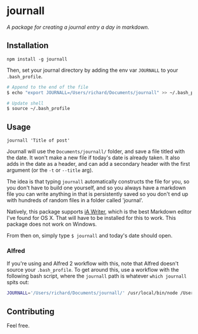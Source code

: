journall
========

*A package for creating a journal entry a day in markdown.*

## Installation

`npm install -g journall`

Then, set your journal directory by adding the env var `JOURNALL` to your `.bash_profile`.

```sh
# Append to the end of the file
$ echo "export JOURNALL=/Users/richard/Documents/journall" >> ~/.bash_profile

# Update shell
$ source ~/.bash_profile
```

## Usage

`journall 'Title of post'`

Journall will use the `Documents/journall/` folder, and save a file titled with the date. It won't make a new file if today's date is already taken. It also adds in the date as a header, and can add a secondary header with the first argument (or the `-t` or `--title` arg).

The idea is that typing `journall` automatically constructs the file for you, so you don't have to build one yourself, and so you always have a markdown file you can write anything in that is persistently saved so you don't end up with hundreds of random files in a folder called 'journal'.

Natively, this package supports [iA Writer](http://www.iawriter.com/mac/), which is the best Markdown editor I've found for OS X. That will have to be installed for this to work. This package does not work on Windows. 

From then on, simply type `$ journall` and today's date should open.

### Alfred

If you're using and Alfred 2 workflow with this, note that Alfred doesn't source your `.bash_profile`. To get around this, use a workflow with the following bash script, where the `journall` path is whatever `which journall` spits out:

```sh
JOURNALL='/Users/richard/Documents/journall/' /usr/local/bin/node /Users/richard/.nvm/versions/node/v0.12.0/bin/journall
```

## Contributing

Feel free. 
